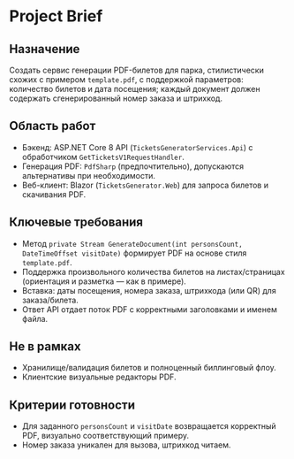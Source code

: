 # Project Brief

## Назначение
Создать сервис генерации PDF-билетов для парка, стилистически схожих с примером `template.pdf`, с поддержкой параметров: количество билетов и дата посещения; каждый документ должен содержать сгенерированный номер заказа и штрихкод.

## Область работ
- Бэкенд: ASP.NET Core 8 API (`TicketsGeneratorServices.Api`) с обработчиком `GetTicketsV1RequestHandler`.
- Генерация PDF: `PdfSharp` (предпочтительно), допускаются альтернативы при необходимости.
- Веб-клиент: Blazor (`TicketsGenerator.Web`) для запроса билетов и скачивания PDF.

## Ключевые требования
- Метод `private Stream GenerateDocument(int personsCount, DateTimeOffset visitDate)` формирует PDF на основе стиля `template.pdf`.
- Поддержка произвольного количества билетов на листах/страницах (ориентация и разметка — как в примере).
- Вставка: даты посещения, номера заказа, штрихкода (или QR) для заказа/билета.
- Ответ API отдает поток PDF с корректными заголовками и именем файла.

## Не в рамках
- Хранилище/валидация билетов и полноценный биллинговый флоу.
- Клиентские визуальные редакторы PDF.

## Критерии готовности
- Для заданного `personsCount` и `visitDate` возвращается корректный PDF, визуально соответствующий примеру.
- Номер заказа уникален для вызова, штрихкод читаем.

